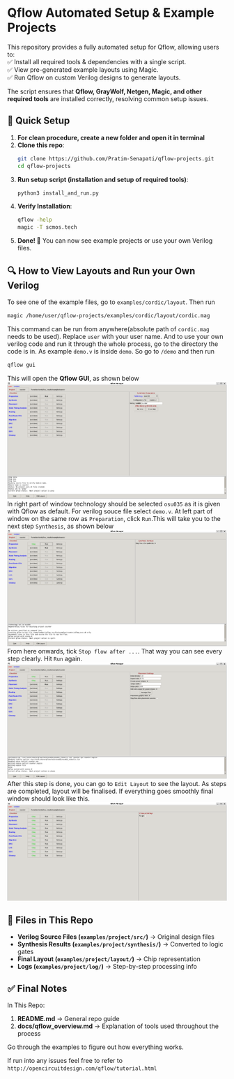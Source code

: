 # Qflow Automated Setup & Example Projects

This repository provides a fully automated setup for Qflow, allowing users to:  
✅ Install all required tools & dependencies with a single script.  
✅ View pre-generated example layouts using Magic.  
✅ Run Qflow on custom Verilog designs to generate layouts.  

The script ensures that **Qflow, GrayWolf, Netgen, Magic, and other required tools** are installed correctly, resolving common setup issues.

## 🚀 Quick Setup
1. **For clean procedure, create a new folder and open it in terminal**
2. **Clone this repo**:
   ```sh
   git clone https://github.com/Pratim-Senapati/qflow-projects.git
   cd qflow-projects
   ```
3. **Run setup script (installation and setup of required tools)**:
   ```sh
   python3 install_and_run.py
   ```
4. **Verify Installation**:
   ```sh
   qflow -help
   magic -T scmos.tech
   ```
5. **Done! 🎉** You can now see example projects or use your own Verilog files.

## 🔍 How to View Layouts and Run your Own Verilog

To see one of the example files, go to `examples/cordic/layout`. Then run
```sh
magic /home/user/qflow-projects/examples/cordic/layout/cordic.mag
```
This command can be run from anywhere(absolute path of `cordic.mag` needs to be used). Replace `user` with your user name.
And to use your own verilog code and run it through the whole process, go to the directory the code is in.
As example `demo.v` is inside `demo`. So go to `/demo` and then run
```sh
qflow gui
```
This will open the **Qflow GUI**, as shown below
![Qflow GUI Main Window](images/qflow_main.png)
In right part of window technology should be selected `osu035` as it is given with Qflow as default. For verilog souce file select `demo.v`.
At left part of window on the same row as `Preparation`, click `Run`.This will take you to the next step `Synthesis`, as shown below
![Synthesis Window](images/qflow_synth.png)
From here onwards, tick `Stop flow after ...`. That way you can see every step clearly. Hit `Run` again.
![Placement Window](images/qflow_place.png)
After this step is done, you can go to `Edit Layout` to see the layout. As steps are completed, layout will be finalised.
If everything goes smoothly final window should look like this.
![Final](images/qflow_final.png)

## 📂 Files in This Repo
- **Verilog Source Files (`examples/project/src/`)** → Original design files
- **Synthesis Results (`examples/project/synthesis/`)** → Converted to logic gates
- **Final Layout (`examples/project/layout/`)** → Chip representation
- **Logs (`examples/project/log/`)** → Step-by-step processing info

## ✅ **Final Notes**

In This Repo:
1. **README.md** → General repo guide
2. **docs/qflow_overview.md** → Explanation of tools used throughout the process

Go through the examples to figure out how everything works.

If run into any issues feel free to refer to `http://opencircuitdesign.com/qflow/tutorial.html`

